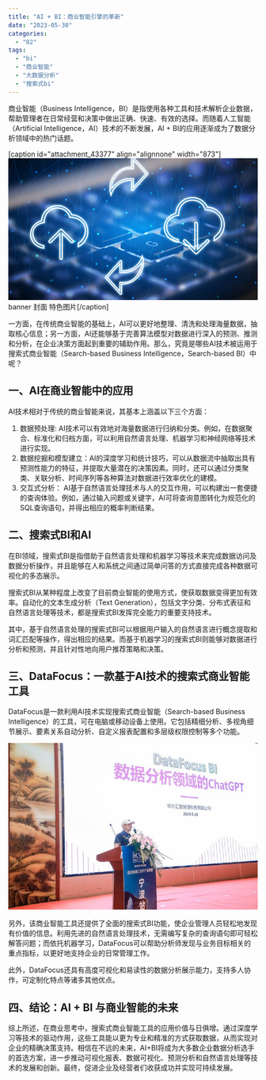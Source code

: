 ```yaml
---
title: "AI + BI：商业智能引擎的革新"
date: "2023-05-30"
categories: 
  - "02"
tags: 
  - "bi"
  - "商业智能"
  - "大数据分析"
  - "搜索式bi"
---
```


商业智能（Business Intelligence，BI）是指使用各种工具和技术解析企业数据，帮助管理者在日常经营和决策中做出正确、快速、有效的选择。而随着人工智能（Artificial Intelligence，AI）技术的不断发展，AI + BI的应用逐渐成为了数据分析领域中的热门话题。

\[caption id="attachment\_43377" align="alignnone" width="873"\]![image.png](images/1657723279-image-png.png) banner 封面 特色图片\[/caption\]

一方面，在传统商业智能的基础上，AI可以更好地整理、清洗和处理海量数据，抽取核心信息；另一方面，AI还能够基于完善算法模型对数据进行深入的预测、推测和分析，在企业决策方面起到重要的辅助作用。那么，究竟是哪些AI技术被运用于搜索式商业智能（Search-based Business Intelligence，Search-based BI）中呢？

## 一、AI在商业智能中的应用

AI技术相对于传统的商业智能来说，其基本上涵盖以下三个方面：

1. 数据预处理: AI技术可以有效地对海量数据进行归纳和分类。例如，在数据聚合、标准化和归档方面，可以利用自然语言处理、机器学习和神经网络等技术进行实现。
2. 数据挖掘和模型建立：AI的深度学习和统计技巧，可以从数据流中抽取出具有预测性能力的特征，并提取大量潜在的决策因素。同时，还可以通过分类聚类、关联分析、时间序列等各种算法对数据进行效率优化的建模。
3. 交互式分析： AI基于自然语言处理技术与人的交互作用，可以构建出一套便捷的查询体验。例如，通过输入问题或关键字，AI可将查询意图转化为规范化的SQL查询语句，并得出相应的概率判断结果。

## 二、搜索式BI和AI

在BI领域，搜索式BI是指借助于自然语言处理和机器学习等技术来完成数据访问及数据分析操作，并且能够在人和系统之间通过简单问答的方式直接完成各种数据可视化的多态展示。

搜索式BI从某种程度上改变了目前商业智能的使用方式，使获取数据变得更加有效率。自动化的文本生成分析（Text Generation），包括文字分类、分布式表征和自然语言处理等技术，都是搜索式BI发挥完全能力的重要支持技术。

其中，基于自然语言处理的搜索式BI可以根据用户输入的自然语言进行概念提取和词汇匹配等操作，得出相应的结果。而基于机器学习的搜索式BI则能够对数据进行分析和预测，并且针对性地向用户推荐策略和决策。

## 三、DataFocus：一款基于AI技术的搜索式商业智能工具

DataFocus是一款利用AI技术实现搜索式商业智能（Search-based Business Intelligence）的工具，可在电脑或移动设备上使用。它包括精细分析、多视角细节展示、要素关系自动分析、自定义报表配置和多层级权限控制等多个功能。

![chatgpt](images/1684722022-chatgpt.jpeg)

另外，该商业智能工具还提供了全面的搜索式BI功能，使企业管理人员轻松地发现有价值的信息。利用先进的自然语言处理技术，无需编写复杂的查询语句即可轻松解答问题；而依托机器学习，DataFocus可以帮助分析师发现与业务目标相关的重点指标，以更好地支持企业的日常管理工作。

此外，DataFocus还具有高度可视化和易读性的数据分析展示能力，支持多人协作，可定制化特点等诸多其他优点。

## 四、结论：AI + BI 与商业智能的未来

综上所述，在商业思考中，搜索式商业智能工具的应用价值与日俱增。通过深度学习等技术的驱动作用，这些工具能以更为专业和精准的方式获取数据，从而实现对企业的精确决策支持。相信在不远的未来，AI+BI将成为大多数企业数据分析选手的首选方案，进一步推动可视化报表、数据可视化、预测分析和自然语言处理等技术的发展和创新。最终，促进企业及经营者们收获成功并实现可持续发展。

